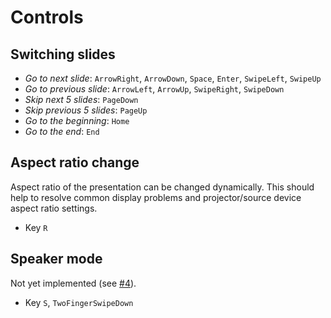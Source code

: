 # Controls

## Switching slides

* *Go to next slide*: `ArrowRight`, `ArrowDown`, `Space`, `Enter`, `SwipeLeft`,
  `SwipeUp`
* *Go to previous slide*: `ArrowLeft`, `ArrowUp`, `SwipeRight`, `SwipeDown`
* *Skip next 5 slides*: `PageDown`
* *Skip previous 5 slides*: `PageUp`
* *Go to the beginning*: `Home`
* *Go to the end*: `End`

## Aspect ratio change

Aspect ratio of the presentation can be changed dynamically. This should help to
resolve common display problems and projector/source device aspect ratio
settings.

* Key `R`

## Speaker mode

Not yet implemented (see [#4](https://github.com/pnevyk/preleganto/issues/4)).

* Key `S`, `TwoFingerSwipeDown`
